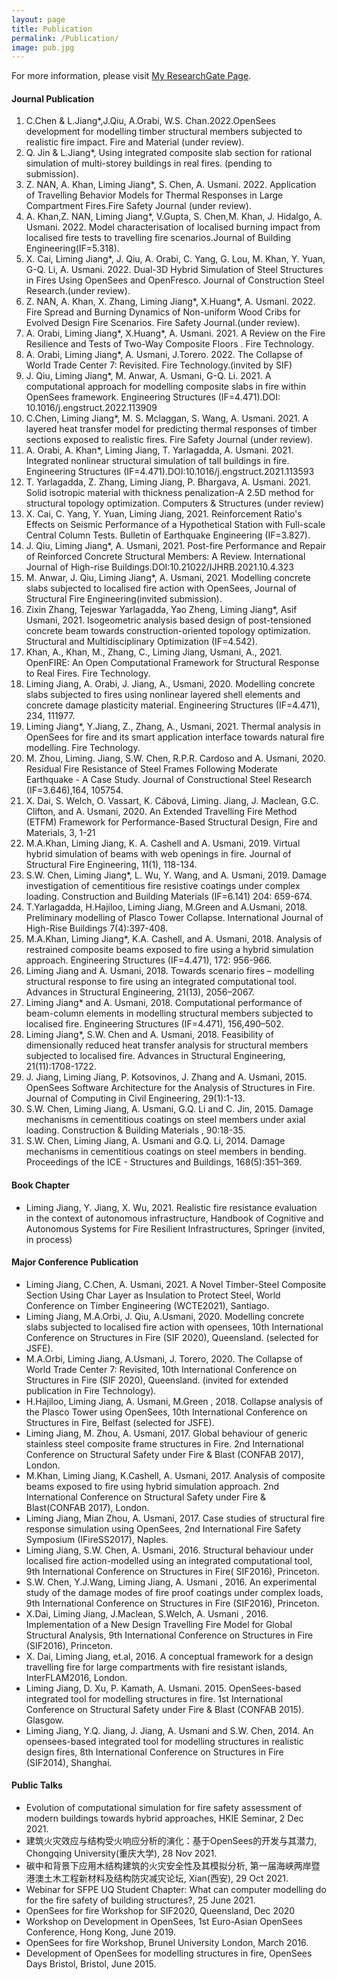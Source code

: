 ```yaml
---
layout: page
title: Publication
permalink: /Publication/
image: pub.jpg
---
```

For more information, please visit [My ResearchGate Page](https://www.researchgate.net/profile/Liming-Jiang-2/publications).
#### Journal Publication
<ol>
  <li>C.Chen & L.Jiang*,J.Qiu, A.Orabi, W.S. Chan.2022.OpenSees development for modelling timber structural members subjected to realistic fire impact. Fire and Material (under review).</li>
  <li>Q. Jin & L.Jiang*, Using integrated composite slab section for rational simulation of multi-storey buildings in real fires. (pending to submission).</li>
  <li>Z. NAN, A. Khan, Liming Jiang*, S. Chen, A. Usmani. 2022. Application of Travelling Behavior Models for Thermal Responses in Large Compartment Fires.Fire Safety Journal (under review).</li>
  <li>A. Khan,Z. NAN, Liming Jiang*, V.Gupta, S. Chen,M. Khan, J. Hidalgo, A. Usmani. 2022. Model characterisation of localised burning impact from localised fire tests to travelling fire scenarios.Journal of Building Engineering(IF=5.318).</li>
  <li>X. Cai, Liming Jiang*, J. Qiu, A. Orabi, C. Yang, G. Lou, M. Khan, Y. Yuan, G-Q. Li, A. Usmani. 2022. Dual-3D Hybrid Simulation of Steel Structures in Fires Using OpenSees and OpenFresco. Journal of Construction Steel Research.(under review).</li>
  <li>Z. NAN, A. Khan, X. Zhang, Liming Jiang*, X.Huang*, A. Usmani.  2022. Fire Spread and Burning Dynamics of Non-uniform Wood Cribs for Evolved Design Fire Scenarios. Fire Safety Journal.(under review).</li>
  <li>A. Orabi, Liming Jiang*, X.Huang*, A. Usmani.  2021. A Review on the Fire Resilience and Tests of Two-Way Composite Floors . Fire Technology.</li>
  <li>A. Orabi, Liming Jiang*, A. Usmani, J.Torero.  2022. The Collapse of World Trade Center 7: Revisited. Fire Technology.(invited by SIF)</li>
  <li>J. Qiu, Liming Jiang*, M. Anwar, A. Usmani, G-Q. Li.  2021. A computational approach for modelling composite slabs in fire within OpenSees framework. Engineering Structures (IF=4.471).DOI: 10.1016/j.engstruct.2022.113909</li>
  <li>C.Chen, Liming Jiang*, M. S. Mclaggan, S. Wang, A. Usmani. 2021. A layered heat transfer model for predicting thermal responses of timber sections exposed to realistic fires. Fire Safety Journal (under review).</li>
  <li>A. Orabi, A. Khan*, Liming Jiang, T. Yarlagadda, A. Usmani. 2021. Integrated nonlinear structural simulation of tall buildings in fire. Engineering Structures (IF=4.471).DOI:10.1016/j.engstruct.2021.113593</li>
  <li>T. Yarlagadda, Z. Zhang, Liming Jiang, P. Bhargava, A. Usmani. 2021. Solid isotropic material with thickness penalization-A 2.5D method for structural topology optimization. Computers & Structures (under review)</li>
  <li> X. Cai, C. Yang, Y. Yuan, Liming Jiang, 2021. Reinforcement Ratio's Effects on Seismic Performance of a Hypothetical Station with Full-scale Central Column Tests. Bulletin of Earthquake Engineering (IF=3.827).</li>
  <li>J. Qiu, Liming Jiang*, A. Usmani, 2021. Post-fire Performance and Repair of Reinforced Concrete Structural Members: A Review. International Journal of High-rise Buildings.DOI:10.21022/IJHRB.2021.10.4.323 </li>
  <li> M. Anwar, J. Qiu, Liming Jiang*, A. Usmani,  2021. Modelling concrete slabs subjected to localised fire action with OpenSees, Journal of Structural Fire Engineering(invited submission).</li>
  <li> Zixin Zhang, Tejeswar Yarlagadda, Yao Zheng, Liming Jiang*, Asif Usmani, 2021. Isogeometric analysis based design of post-tensioned concrete beam towards construction-oriented topology optimization. Structural and Multidisciplinary Optimization (IF=4.542).</li>
  <li> Khan, A., Khan, M., Zhang, C., Liming Jiang, Usmani, A., 2021. OpenFIRE: An Open Computational Framework for Structural Response to Real Fires. Fire Technology.</li>
  <li> Liming Jiang, A. Orabi, J. Jiang, A., Usmani, 2020. Modelling concrete slabs subjected to fires using nonlinear layered shell elements and concrete damage plasticity material. Engineering Structures (IF=4.471), 234, 111977.</li>
  <li> Liming Jiang*, Y.Jiang, Z., Zhang, A., Usmani, 2021. Thermal analysis in OpenSees for fire and its smart application interface towards natural fire modelling. Fire Technology.</li>
  <li> M. Zhou, Liming. Jiang, S.W. Chen, R.P.R. Cardoso and A. Usmani, 2020. Residual Fire Resistance of Steel Frames Following Moderate Earthquake - A Case Study. Journal of Constructional Steel Research (IF=3.646),164, 105754. </li>
  <li> X. Dai, S. Welch, O. Vassart, K. Cábová, Liming. Jiang, J. Maclean, G.C. Clifton, and A. Usmani, 2020. An Extended Travelling Fire Method (ETFM) Framework for Performance-Based Structural Design, Fire and Materials, 3, 1-21 </li>
  <li>M.A.Khan, Liming Jiang, K. A. Cashell and A. Usmani, 2019. Virtual hybrid simulation of beams with web openings in fire. Journal of Structural Fire Engineering, 11(1), 118-134.</li>
  <li>S.W. Chen, Liming Jiang*, L. Wu, Y. Wang, and A. Usmani, 2019. Damage investigation of cementitious fire resistive coatings under complex loading. Construction and Building Materials (IF=6.141) 204: 659-674.</li>
  <li>T.Yarlagadda, H.Hajiloo, Liming Jiang, M.Green and A.Usmani, 2018. Preliminary modelling of Plasco Tower Collapse. International Journal of High-Rise Buildings 7(4):397-408.</li>
  <li>M.A.Khan, Liming Jiang*, K.A. Cashell, and A. Usmani, 2018. Analysis of restrained composite beams exposed to fire using a hybrid simulation approach. Engineering Structures (IF=4.471), 172: 956-966.</li>
  <li> Liming Jiang and A. Usmani, 2018. Towards scenario fires – modelling structural response to fire using an integrated computational tool. Advances in Structural Engineering, 21(13), 2056–2067.</li>
  <li>Liming Jiang* and A. Usmani, 2018. Computational performance of beam-column elements in modelling structural members subjected to localised fire. Engineering Structures (IF=4.471), 156,490–502. </li>
  <li> Liming Jiang*, S.W. Chen and A. Usmani, 2018. Feasibility of dimensionally reduced heat transfer analysis for structural members subjected to localised fire. Advances in Structural Engineering, 21(11):1708-1722.</li>
  <li> J. Jiang, Liming Jiang, P. Kotsovinos, J. Zhang and A. Usmani, 2015. OpenSees Software Architecture for the Analysis of Structures in Fire. Journal of Computing in Civil Engineering, 29(1):1-13.</li>
  <li> S.W. Chen, Liming Jiang, A. Usmani, G.Q. Li and C. Jin, 2015. Damage mechanisms in cementitious coatings on steel members under axial loading. Construction & Building Materials , 90:18-35.</li>
  <li> S.W. Chen, Liming Jiang, A. Usmani and G.Q. Li, 2014. Damage mechanisms in cementitious coatings on steel members in bending. Proceedings of the ICE - Structures and Buildings, 168(5):351–369. </li>
</ol>

#### Book Chapter

<ul>
  <li>Liming Jiang, Y. Jiang, X. Wu, 2021. Realistic fire resistance evaluation in the context of autonomous infrastructure, Handbook of Cognitive and Autonomous Systems for Fire Resilient Infrastructures, Springer (invited, in process) </li>

</ul>

#### Major Conference Publication

<ul>
  <li>Liming Jiang, C.Chen, A. Usmani, 2021. A Novel Timber-Steel Composite Section Using Char Layer as Insulation to Protect Steel, World Conference on Timber Engineering (WCTE2021), Santiago.</li>
  <li> Liming Jiang, M.A.Orbi, J. Qiu, A.Usmani, 2020. Modelling concrete slabs subjected to localised fire action with opensees, 10th International Conference on Structures in Fire (SIF 2020), Queensland. (selected for JSFE).</li>
   <li> M.A.Orbi, Liming Jiang, A.Usmani, J. Torero, 2020. The Collapse of World Trade Center 7: Revisited, 10th International Conference on Structures in Fire (SIF 2020), Queensland. (invited for extended publication in Fire Technology).</li>
    <li>H.Hajiloo,  Liming Jiang,  A. Usmani, M.Green , 2018. Collapse analysis of the Plasco Tower using OpenSees, 10th International Conference on Structures in Fire, Belfast (selected for JSFE). </li>
	<li>Liming Jiang, M. Zhou, A. Usmani, 2017. Global behaviour of generic stainless steel composite frame structures in Fire. 2nd International Conference on Structural Safety under Fire & Blast (CONFAB 2017), London. </li>
	<li> M.Khan, Liming Jiang, K.Cashell, A. Usmani, 2017. Analysis of composite beams exposed to fire using hybrid simulation approach. 2nd International Conference on Structural Safety under Fire & Blast(CONFAB 2017), London.</li>
	<li> Liming Jiang, Mian Zhou, A. Usmani, 2017. Case studies of structural fire response simulation using OpenSees, 2nd International Fire Safety Symposium (IFireSS2017), Naples.</li>
	<li> Liming Jiang, S.W. Chen, A. Usmani, 2016. Structural behaviour under localised fire action-modelled using an integrated computational tool, 9th International Conference on Structures in Fire( SIF2016), Princeton.</li>
	<li> S.W. Chen, Y.J.Wang, Liming Jiang, A. Usmani , 2016. An experimental study of the damage modes of fire proof coatings under complex loads, 9th International Conference on Structures in Fire (SIF2016), Princeton.</li>
	<li>X.Dai, Liming Jiang, J.Maclean, S.Welch, A. Usmani , 2016. Implementation of a New Design Travelling Fire Model for Global Structural Analysis, 9th International Conference on Structures in Fire (SIF2016), Princeton.  </li>
	<li> X. Dai, Liming Jiang, et.al, 2016. A conceptual framework for a design travelling fire for large compartments with fire resistant islands, InterFLAM2016, London. </li>
	<li> Liming Jiang, D. Xu, P. Kamath, A. Usmani. 2015. OpenSees-based integrated tool for modelling structures in fire. 1st International Conference on Structural Safety under Fire & Blast (CONFAB 2015). Glasgow. </li>
	<li> Liming Jiang, Y.Q. Jiang, J. Jiang, A. Usmani and S.W. Chen, 2014. An opensees-based integrated tool for modelling structures in realistic design fires, 8th International Conference on Structures in Fire (SIF2014), Shanghai. </li>

</ul>

#### Public Talks
* Evolution of computational simulation for fire safety assessment of modern buildings towards hybrid approaches, HKIE Seminar, 2 Dec 2021.
* 建筑火灾效应与结构受火响应分析的演化：基于OpenSees的开发与其潜力, Chongqing University(重庆大学), 28 Nov 2021.
* 碳中和背景下应用木结构建筑的火灾安全性及其模拟分析, 第一届海峡两岸暨港澳土木工程新材料及结构防灾减灾论坛, Xian(西安), 29 Oct 2021.
* Webinar for SFPE UQ Student Chapter: What can computer modelling do for the fire safety of building structures?, 25 June 2021. 
* OpenSees for fire Workshop for SIF2020, Queensland, Dec 2020
* Workshop on Development in OpenSees, 1st Euro-Asian OpenSees Conference, Hong Kong, June 2019.
* OpenSees for fire Workshop, Brunel University London, March 2016.
* Development of OpenSees for modelling structures in fire, OpenSees Days Bristol, Bristol, June 2015.
